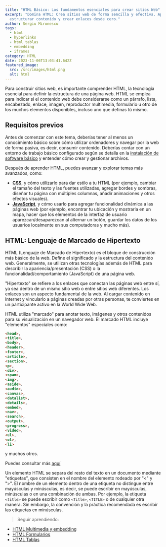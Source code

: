```yaml
---
title: "HTML Básico: Los fundamentos esenciales para crear sitios Web"
excerpt: "Domina HTML: Crea sitios web de forma sencilla y efectiva. Aprende a
  estructurar contenido y crear enlaces desde cero."
author: Sergiu Mironescu
tags:
  - html
  - hyperlinks
  - html tablas
  - embedding
  - iframes
category: HTML
date: 2023-11-06T13:03:41.642Z
featured_image:
  src: /src/images/html.png
  alt: html
---
```

Para construir sitios web, es importante comprender HTML, la tecnología esencial para definir la estructura de una página web. HTML se emplea para indicar si el contenido web debe considerarse como un párrafo, lista, encabezado, enlace, imagen, reproductor multimedia, formulario u otro de los muchos elementos disponibles, incluso uno que definas tú mismo.

## Requisitos previos

Antes de comenzar con este tema, deberías tener al menos un conocimiento básico sobre cómo utilizar ordenadores y navegar por la web de forma pasiva, es decir, consumir contenido. Deberías contar con un entorno de trabajo básico configurado según se detalla en la [instalación de software básico](internal-seo--basic-setup) y entender cómo crear y gestionar archivos.

Después de aprender HTML, puedes avanzar y explorar temas más avanzados, como:

* **[CSS](internal-seo--css)**, y cómo utilizarlo para dar estilo a tu HTML (por ejemplo, cambiar el tamaño del texto y las fuentes utilizadas, agregar bordes y sombras, diseñar tu página con múltiples columnas, añadir animaciones y otros efectos visuales).
* **[JavaScript](internal-seo--javascript)**, y cómo usarlo para agregar funcionalidad dinámica a las páginas web (por ejemplo, encontrar tu ubicación y mostrarla en un mapa, hacer que los elementos de la interfaz de usuario aparezcan/desaparezcan al alternar un botón, guardar los datos de los usuarios localmente en sus computadoras y mucho más).

## HTML: Lenguaje de Marcado de Hipertexto

HTML (Lenguaje de Marcado de Hipertexto) es el bloque de construcción más básico de la web. Define el significado y la estructura del contenido web. Generalmente, se utilizan otras tecnologías además de HTML para describir la apariencia/presentación (CSS) o la funcionalidad/comportamiento (JavaScript) de una página web.

"Hipertexto" se refiere a los enlaces que conectan las páginas web entre sí, ya sea dentro de un mismo sitio web o entre sitios web diferentes. Los enlaces son un aspecto fundamental de la web. Al cargar contenido en Internet y vincularlo a páginas creadas por otras personas, te conviertes en un participante activo en la World Wide Web.

HTML utiliza "marcado" para anotar texto, imágenes y otros contenidos para su visualización en un navegador web. El marcado HTML incluye "elementos" especiales como:

```html
<head>,
<title>,
<body>,
<header>,
<footer>,
<article>,
<section>,
<p>,
<div>,
<span>,
<img>,
<aside>,
<audio>,
<canvas>,
<datalist>,
<details>,
<embed>,
<nav>,
<search>,
<output>,
<progress>,
<video>,
<ul>,
<ol>,
<li>
```

y muchos otros.

Puedes consultar más [aquí](https://developer.mozilla.org/es/docs/Web/HTML/Element/a)

Un elemento HTML se separa del resto del texto en un documento mediante "etiquetas", que consisten en el nombre del elemento rodeado por "<" y ">". El nombre de un elemento dentro de una etiqueta no distingue entre mayúsculas y minúsculas, es decir, se puede escribir en mayúsculas, minúsculas o en una combinación de ambas. Por ejemplo, la etiqueta `<title>` se puede escribir como `<Title>`, `<TITLE>` o de cualquier otra manera. Sin embargo, la convención y la práctica recomendada es escribir las etiquetas en minúsculas.

> Seguir aprendiendo:

* [HTML Multimedia y embedding](internal-seo--html-multimedia-embedding)
* [HTML Formularios](internal-seo--html-forms)
* [HTML Tablas](internal-seo--html-tables)

